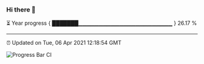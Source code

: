 ### Hi there 👋

⏳ Year progress { ███████▁▁▁▁▁▁▁▁▁▁▁▁▁▁▁▁▁▁▁▁▁▁▁ } 26.17 %

---

⏰ Updated on Tue, 06 Apr 2021 12:18:54 GMT

![Progress Bar CI](https://github.com/liununu/liununu/workflows/Progress%20Bar%20CI/badge.svg)
